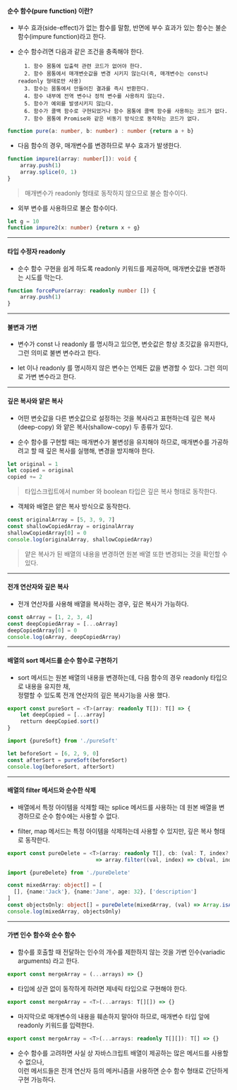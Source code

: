 #### 순수 함수(pure function) 이란?

- 부수 효과(side-effect)가 없는 함수를 말함, 반면에 부수 효과가 있는 함수는 불순 함수(impure function)라고 한다.

- 순수 함수려면 다음과 같은 조건을 충족해야 한다.  
        
        1. 함수 몸통에 입출력 관련 코드가 없어야 한다.
        2. 함수 몸통에서 매개변숫값을 변경 시키지 않는다(즉, 매개변수는 const나 readonly 형태로만 사용)
        3. 함수는 몸통에서 만들어진 결과를 즉시 반환한다.
        4. 함수 내부에 전역 변수나 정적 변수를 사용하지 않는다.
        5. 함수가 예외를 발생시키지 않는다.
        6. 함수가 콜백 함수로 구현되었거나 함수 몸통에 콜백 함수를 사용하는 코드가 없다.
        7. 함수 몸통에 Promise와 같은 비동기 방식으로 동작하는 코드가 없다.
        
```typeScript
function pure(a: number, b: number) : number {return a + b}
```

- 다음 함수의 경우, 매개변수를 변경하므로 부수 효과가 발생한다.

```typeScript
function impure1(array: number[]): void {
    array.push(1)
    array.splice(0, 1)
}
```
> 매개변수가 readonly 형태로 동작하지 않으므로 불순 함수이다.


- 외부 변수를 사용하므로 불순 함수이다.

```typeScript
let g = 10
function impure2(x: number) {return x + g}
```


***


#### 타입 수정자 readonly

- 순수 함수 구현을 쉽게 하도록 readonly 키워드를 제공하며, 매개변숫값을 변경하는 시도를 막는다.

```typeScript
function forcePure(array: readonly number []) {
    array.push(1)
}
```


***


#### 불변과 가변

- 변수가 const 나 readonly 를 명시하고 있으면, 변숫값은 항상 초깃값을 유지한다, 그런 의미로 불변 변수라고 한다.  

- let 이나 readonly 를 명시하지 않은 변수는 언제든 값을 변경할 수 있다. 그런 의미로 가변 변수라고 한다.


***


#### 깊은 복사와 얕은 복사

- 어떤 변숫값을 다른 변숫값으로 설정하는 것을 복사라고 표현하는데 깊은 복사(deep-copy) 와 얕은 복사(shallow-copy) 두 종류가 있다.  

- 순수 함수를 구현할 때는 매개변수가 불변성을 유지해야 하므로, 매개변수를 가공하려고 할 때 깊은 복사를 실행해, 변경을 방지해야 한다.

```typeScript
let original = 1
let copied = original
copied += 2
```
> 타입스크립트에서 number 와 boolean 타입은 깊은 복사 형태로 동작한다.

- 객체와 배열은 얕은 복사 방식으로 동작한다.

```typeScript
const originalArray = [5, 3, 9, 7]
const shallowCopiedArray = originalArray
shallowCopiedArray[0] = 0
console.log(originalArray, shallowCopiedArray)
```
> 얕은 복사가 된 배열의 내용을 변경하면 원본 배열 또한 변경되는 것을 확인할 수 있다.


***


#### 전개 연산자와 깊은 복사

- 전개 연산자를 사용해 배열을 복사하는 경우, 깊은 복사가 가능하다.

```typeScript
const oArray = [1, 2, 3, 4]
const deepCopiedArray = [...oArray]
deepCopiedArray[0] = 0 
console.log(oArray, deepCopiedArray)
```


***


#### 배열의 sort 메서드를 순수 함수로 구현하기

- sort 메서드는 원본 배열의 내용을 변경하는데, 다음 함수의 경우 readonly 타입으로 내용을 유지한 채,  
  정렬할 수 있도록 전개 연산자의 깊은 복사기능을 사용 했다.
  
```typeScript
export const pureSort = <T>(array: readonly T[]): T[] => {
    let deepCopied = [...array]
    retturn deepCopied.sort()
}
```

```typeScript
import {pureSoft} from './pureSoft'

let beforeSort = [6, 2, 9, 0]
const afterSort = pureSoft(beforeSort)
console.log(beforeSort, afterSort)
```


***


#### 배열의 filter 메서드와 순수한 삭제

- 배열에서 특정 아이템을 삭제할 때는 splice 메서드를 사용하는 데 원본 배열을 변경하므로 순수 함수에는 사용할 수 없다.

- filter, map 메서드는 특정 아이템을 삭제하는데 사용할 수 있지만, 깊은 복사 형태로 동작한다.

```typeScript
export const pureDelete = <T>(array: readonly T[], cb: (val: T, index?: number) => boolean): T[]  
                            => array.filter((val, index) => cb(val, index) == false )
```

```typeScript
import {pureDelete} from './pureDelete'

const mixedArray: object[] = [
  [], {name:'Jack'}, {name:'Jane', age: 32}, ['description']
]
const objectsOnly: object[] = pureDelete(mixedArray, (val) => Array.isArray(val))
console.log(mixedArray, objectsOnly)
```


***


#### 가변 인수 함수와 순수 함수

- 함수를 호출할 때 전달하는 인수의 개수를 제한하지 않는 것을 가변 인수(variadic arguments) 라고 한다.

```typeScript
export const mergeArray = (...arrays) => {}
```

- 타입에 상관 없이 동작하게 하려면 제네릭 타입으로 구현해야 한다.

```typeScript
export const mergeArray = <T>(...arrays: T[][]) => {}
```

- 마지막으로 매개변수의 내용을 훼손하지 말아야 하므로, 매개변수 타입 앞에 readonly 키워드를 입력한다.

```typeScript
export const mergeArray = <T>(...arrays: readonly T[][]): T[] => {}
```

- 순수 함수를 고려하면 사실 상 자바스크립트 배열이 제공하는 많은 메서드를 사용할 수 없으나,  
  이런 메서드들은 전개 연산자 등의 메커니즘을 사용하면 순수 함수 형태로 간단하게 구현 가능하다.
